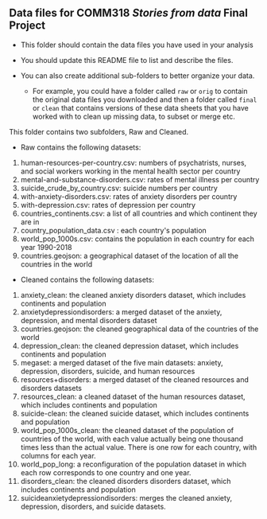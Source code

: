 ## Data files for COMM318 _Stories from data_ Final Project

* This folder should contain the data files you have used in your analysis


* You should update this README file to list and describe the files.


* You can also create additional sub-folders to better organize your data.
    * For example, you could have a folder called `raw` or `orig` to contain the original data files you downloaded and then a folder called `final` or `clean` that contains versions of these data sheets that you have worked with to clean up missing data, to subset or merge etc.
    

This folder contains two subfolders, Raw and Cleaned.
* Raw contains the following datasets:
1. human-resources-per-country.csv: numbers of psychatrists, nurses, and social workers working in the mental health sector per country
2. mental-and-substance-disorders.csv: rates of mental illness per country
3. suicide_crude_by_country.csv: suicide numbers per country
4. with-anxiety-disorders.csv: rates of anxiety disorders per country
5. with-depression.csv: rates of depression per country
6. countries_continents.csv: a list of all countries and which continent they are in
7. country_population_data.csv : each country's population
8. world_pop_1000s.csv: contains the population in each country for each year 1990-2018
9. countries.geojson: a geographical dataset of the location of all the countries in the world

* Cleaned contains the following datasets:
1. anxiety_clean: the cleaned anxiety disorders dataset, which includes continents and population
2. anxietydepressiondisorders: a merged dataset of the anxiety, depression, and mental disorders dataset
3. countries.geojson: the cleaned geographical data of the countries of the world
4. depression_clean: the cleaned depression dataset, which includes continents and population
5. megaset: a merged dataset of the five main datasets: anxiety, depression, disorders, suicide, and human resources
6. resources+disorders: a merged dataset of the cleaned resources and disorders datasets
7. resources_clean: a cleaned dataset of the human resources dataset, which includes continents and population
8. suicide-clean: the cleaned suicide dataset, which includes continents and population
9. world_pop_1000s_clean: the cleaned dataset of the population of countries of the world, with each value actually being one thousand times less than the actual value. There is one row for each country, with columns for each year.
10. world_pop_long: a reconfiguration of the population dataset in which each row corresponds to one country and one year.
11. disorders_clean: the cleaned disorders disorders dataset, which includes continents and population
12. suicideanxietydepressiondisorders: merges the cleaned anxiety, depression, disorders, and suicide datasets.